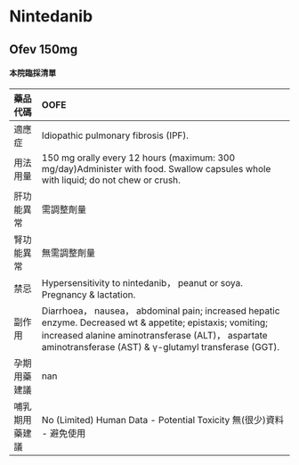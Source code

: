 # Nintedanib

## Ofev 150mg

#### 本院臨採清單

| 藥品代碼       | OOFE                                                                                                                                                                                                                     |
|:---------------|:-------------------------------------------------------------------------------------------------------------------------------------------------------------------------------------------------------------------------|
| 適應症         | Idiopathic pulmonary fibrosis (IPF).                                                                                                                                                                                     |
| 用法用量       | 150 mg orally every 12 hours (maximum: 300 mg/day)Administer with food. Swallow capsules whole with liquid; do not chew or crush.                                                                                        |
| 肝功能異常     | 需調整劑量                                                                                                                                                                                                               |
| 腎功能異常     | 無需調整劑量                                                                                                                                                                                                             |
| 禁忌           | Hypersensitivity to nintedanib， peanut or soya. Pregnancy & lactation.                                                                                                                                                  |
| 副作用         | Diarrhoea， nausea， abdominal pain; increased hepatic enzyme. Decreased wt & appetite; epistaxis; vomiting; increased alanine aminotransferase (ALT)， aspartate aminotransferase (AST) & γ-glutamyl transferase (GGT). |
| 孕期用藥建議   | nan                                                                                                                                                                                                                      |
| 哺乳期用藥建議 | No (Limited) Human Data - Potential Toxicity 無(很少)資料 - 避免使用                                                                                                                                                     |

